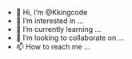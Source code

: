 - 👋 Hi, I’m @Kkingcode
- 👀 I’m interested in ...
- 🌱 I’m currently learning ...
- 💞️ I’m looking to collaborate on ...
- 📫 How to reach me ...

<!---
Kkingcode/Kkingcode is a ✨ special ✨ repository because its `README.md` (this file) appears on your GitHub profile.
You can click the Preview link to take a look at your changes.
--->
